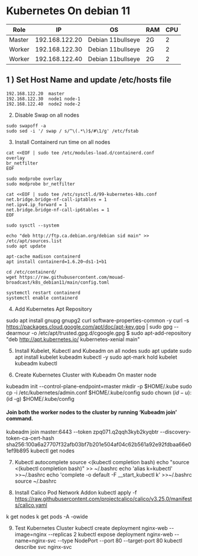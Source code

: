 # Kubernetes On debian 11 


|Role|IP|OS|RAM|CPU|
|----|----|----|----|----|
|Master|192.168.122.20|Debian 11bullseye|2G|2|
|Worker|192.168.122.30|Debian 11bullseye|2G|2|
|Worker|192.168.122.40|Debian 11bullseye|2G|2|


## 1 ) Set Host Name and update /etc/hosts file

```
192.168.122.20  master
192.168.122.30  node1 node-1 
192.168.122.40  node2 node-2 
```

2) Disable Swap on all nodes
```
sudo swapoff -a
sudo sed -i '/ swap / s/^\(.*\)$/#\1/g' /etc/fstab
```
3) Install Containerd run time on all nodes
```
cat <<EOF | sudo tee /etc/modules-load.d/containerd.conf
overlay
br_netfilter
EOF
```
```
sudo modprobe overlay
sudo modprobe br_netfilter
```
```
cat <<EOF | sudo tee /etc/sysctl.d/99-kubernetes-k8s.conf
net.bridge.bridge-nf-call-iptables = 1
net.ipv4.ip_forward = 1
net.bridge.bridge-nf-call-ip6tables = 1
EOF
```
```
sudo sysctl --system
```
```
echo "deb http://ftp.ca.debian.org/debian sid main" >> /etc/apt/sources.list
sudo apt update
```
```
apt-cache madison containerd
apt install containerd=1.6.20~ds1-1+b1
```
```
cd /etc/containerd/
wget https://raw.githubusercontent.com/mouad-broadcast/k8s_debian11/main/config.toml
```
```
systemctl restart containerd
systemctl enable containerd
```
4) Add Kubernetes Apt Repository

sudo apt install gnupg gnupg2 curl software-properties-common -y
curl -s https://packages.cloud.google.com/apt/doc/apt-key.gpg | sudo gpg --dearmour -o /etc/apt/trusted.gpg.d/cgoogle.gpg
$ sudo apt-add-repository "deb http://apt.kubernetes.io/ kubernetes-xenial main"


5) Install Kubelet, Kubectl and Kubeadm on all nodes
sudo apt update
sudo apt install kubelet kubeadm kubectl -y
sudo apt-mark hold kubelet kubeadm kubectl

6) Create Kubernetes Cluster with Kubeadm On master node

kubeadm init --control-plane-endpoint=master
mkdir -p $HOME/.kube
sudo cp -i /etc/kubernetes/admin.conf $HOME/.kube/config
sudo chown $(id -u):$(id -g) $HOME/.kube/config


#### Join both the worker nodes to the cluster by running ‘Kubeadm join’ command.
kubeadm join master:6443 --token zpq071.q2qqh3kyb2kyqbtr    --discovery-token-ca-cert-hash sha256:100a6a27707f32afb03bf7b201e504af04c62b561a92e92fdbaa66e01ef9b895
kubectl get nodes

7) Kubectl autocomplete
source <(kubectl completion bash)
echo "source <(kubectl completion bash)" >> ~/.bashrc 
echo 'alias k=kubectl' >>~/.bashrc
echo 'complete -o default -F __start_kubectl k' >>~/.bashrc
source ~/.bashrc

8) Install Calico Pod Network Addon
kubectl apply -f https://raw.githubusercontent.com/projectcalico/calico/v3.25.0/manifests/calico.yaml

k get nodes
k get pods -A -owide

9) Test Kubernetes Cluster
kubectl create deployment nginx-web --image=nginx --replicas 2
kubectl expose deployment nginx-web --name=nginx-svc --type NodePort --port 80 --target-port 80
kubectl describe svc nginx-svc



